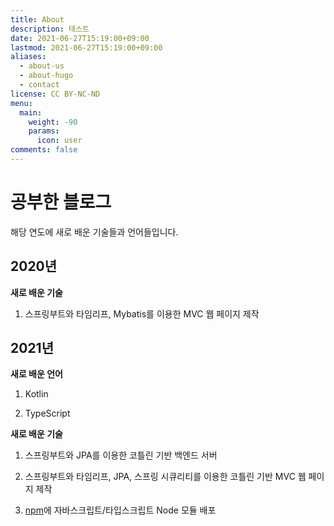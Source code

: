 ```yaml
---
title: About
description: 테스트
date: 2021-06-27T15:19:00+09:00
lastmod: 2021-06-27T15:19:00+09:00
aliases:
  - about-us
  - about-hugo
  - contact
license: CC BY-NC-ND
menu:
  main:
    weight: -90
    params:
      icon: user
comments: false
---
```


# 공부한 블로그

해당 연도에 새로 배운 기술들과 언어들입니다.

## 2020년

**새로 배운 기술**

1. 스프링부트와 타임리프, Mybatis를 이용한 MVC 웹 페이지 제작

## 2021년

**새로 배운 언어**

1. Kotlin

2. TypeScript

**새로 배운 기술**

1. 스프링부트와 JPA를 이용한 코틀린 기반 백엔드 서버

2. 스프링부트와 타임리프, JPA, 스프링 시큐리티를 이용한 코틀린 기반 MVC 웹 페이지 제작

3. [npm](https://www.npmjs.com/)에 자바스크립트/타입스크립트 Node 모듈 배포
